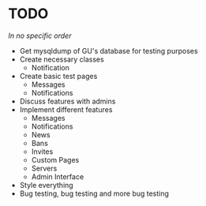 TODO
====

<em>In no specific order</em>

- Get mysqldump of GU's database for testing purposes
- Create necessary classes
    - Notification
- Create basic test pages
    - Messages
    - Notifications
- Discuss features with admins
- Implement different features
	- Messages
	- Notifications
	- News
	- Bans
	- Invites
	- Custom Pages
	- Servers
	- Admin Interface
- Style everything
- Bug testing, bug testing and more bug testing
